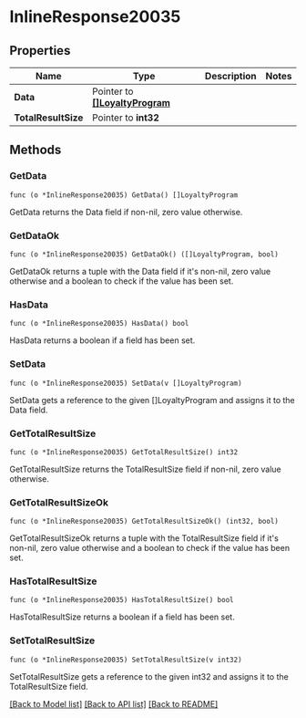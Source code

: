 # InlineResponse20035

## Properties

Name | Type | Description | Notes
------------ | ------------- | ------------- | -------------
**Data** | Pointer to [**[]LoyaltyProgram**](LoyaltyProgram.md) |  | 
**TotalResultSize** | Pointer to **int32** |  | 

## Methods

### GetData

`func (o *InlineResponse20035) GetData() []LoyaltyProgram`

GetData returns the Data field if non-nil, zero value otherwise.

### GetDataOk

`func (o *InlineResponse20035) GetDataOk() ([]LoyaltyProgram, bool)`

GetDataOk returns a tuple with the Data field if it's non-nil, zero value otherwise
and a boolean to check if the value has been set.

### HasData

`func (o *InlineResponse20035) HasData() bool`

HasData returns a boolean if a field has been set.

### SetData

`func (o *InlineResponse20035) SetData(v []LoyaltyProgram)`

SetData gets a reference to the given []LoyaltyProgram and assigns it to the Data field.

### GetTotalResultSize

`func (o *InlineResponse20035) GetTotalResultSize() int32`

GetTotalResultSize returns the TotalResultSize field if non-nil, zero value otherwise.

### GetTotalResultSizeOk

`func (o *InlineResponse20035) GetTotalResultSizeOk() (int32, bool)`

GetTotalResultSizeOk returns a tuple with the TotalResultSize field if it's non-nil, zero value otherwise
and a boolean to check if the value has been set.

### HasTotalResultSize

`func (o *InlineResponse20035) HasTotalResultSize() bool`

HasTotalResultSize returns a boolean if a field has been set.

### SetTotalResultSize

`func (o *InlineResponse20035) SetTotalResultSize(v int32)`

SetTotalResultSize gets a reference to the given int32 and assigns it to the TotalResultSize field.


[[Back to Model list]](../README.md#documentation-for-models) [[Back to API list]](../README.md#documentation-for-api-endpoints) [[Back to README]](../README.md)


